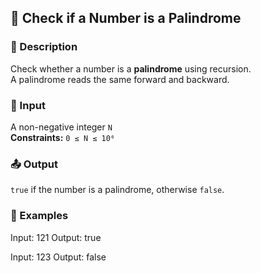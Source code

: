 ## 📘 Check if a Number is a Palindrome

### 📝 Description
Check whether a number is a **palindrome** using recursion.  
A palindrome reads the same forward and backward.

### 🔢 Input
A non-negative integer `N`  
**Constraints:** `0 ≤ N ≤ 10⁶`

### 📤 Output
`true` if the number is a palindrome, otherwise `false`.

### 📌 Examples
Input: 121
Output: true

Input: 123
Output: false